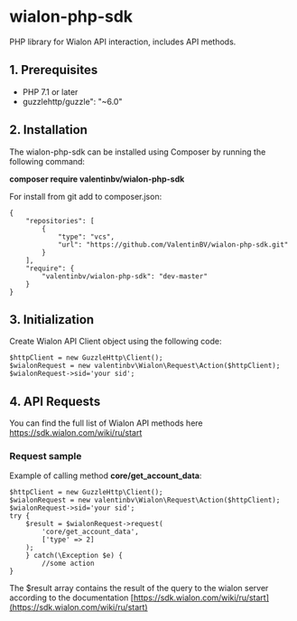 

# wialon-php-sdk
PHP library for Wialon API interaction, includes  API methods.
## 1. Prerequisites

-   PHP 7.1 or later
-   guzzlehttp/guzzle": "~6.0"

## 2. Installation

The wialon-php-sdk can be installed using Composer by running the following command:

**composer require valentinbv/wialon-php-sdk**

For install from git add to composer.json:

    {
        "repositories": [
            {
                "type": "vcs",
                "url": "https://github.com/ValentinBV/wialon-php-sdk.git"
            }
        ],
        "require": {
            "valentinbv/wialon-php-sdk": "dev-master"
        }
    }

## 3. Initialization

Create Wialon API Client object using the following code:

    $httpClient = new GuzzleHttp\Client();
    $wialonRequest = new valentinbv\Wialon\Request\Action($httpClient);
    $wialonRequest->sid='your sid';

## 4. API Requests

You can find the full list of Wialon API methods  here
https://sdk.wialon.com/wiki/ru/start

### Request sample

Example of calling method  **core/get_account_data**:

    $httpClient = new GuzzleHttp\Client();
    $wialonRequest = new valentinbv\Wialon\Request\Action($httpClient);
    $wialonRequest->sid='your sid';
    try {
        $result = $wialonRequest->request(
            'core/get_account_data',
            ['type' => 2]
        );
        } catch(\Exception $e) {
            //some action
    }


The $result array contains the result of the query to the wialon server according to the documentation
[https://sdk.wialon.com/wiki/ru/start](https://sdk.wialon.com/wiki/ru/start)
